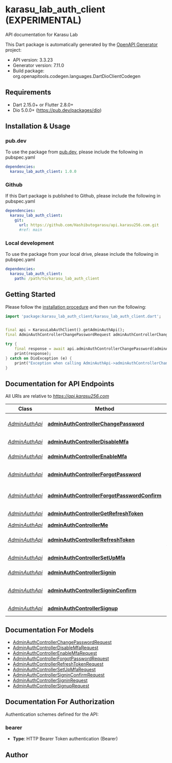 # karasu_lab_auth_client (EXPERIMENTAL)
API documentation for Karasu Lab

This Dart package is automatically generated by the [OpenAPI Generator](https://openapi-generator.tech) project:

- API version: 3.3.23
- Generator version: 7.11.0
- Build package: org.openapitools.codegen.languages.DartDioClientCodegen

## Requirements

* Dart 2.15.0+ or Flutter 2.8.0+
* Dio 5.0.0+ (https://pub.dev/packages/dio)

## Installation & Usage

### pub.dev
To use the package from [pub.dev](https://pub.dev), please include the following in pubspec.yaml
```yaml
dependencies:
  karasu_lab_auth_client: 1.0.0
```

### Github
If this Dart package is published to Github, please include the following in pubspec.yaml
```yaml
dependencies:
  karasu_lab_auth_client:
    git:
      url: https://github.com/Hashibutogarasu/api.karasu256.com.git
      #ref: main
```

### Local development
To use the package from your local drive, please include the following in pubspec.yaml
```yaml
dependencies:
  karasu_lab_auth_client:
    path: /path/to/karasu_lab_auth_client
```

## Getting Started

Please follow the [installation procedure](#installation--usage) and then run the following:

```dart
import 'package:karasu_lab_auth_client/karasu_lab_auth_client.dart';


final api = KarasuLabAuthClient().getAdminAuthApi();
final AdminAuthControllerChangePasswordRequest adminAuthControllerChangePasswordRequest = ; // AdminAuthControllerChangePasswordRequest | 

try {
    final response = await api.adminAuthControllerChangePassword(adminAuthControllerChangePasswordRequest);
    print(response);
} catch on DioException (e) {
    print("Exception when calling AdminAuthApi->adminAuthControllerChangePassword: $e\n");
}

```

## Documentation for API Endpoints

All URIs are relative to *https://api.karasu256.com*

Class | Method | HTTP request | Description
------------ | ------------- | ------------- | -------------
[*AdminAuthApi*](doc/AdminAuthApi.md) | [**adminAuthControllerChangePassword**](doc/AdminAuthApi.md#adminauthcontrollerchangepassword) | **POST** /auth/admin/change-password | 
[*AdminAuthApi*](doc/AdminAuthApi.md) | [**adminAuthControllerDisableMfa**](doc/AdminAuthApi.md#adminauthcontrollerdisablemfa) | **POST** /auth/admin/mfa/disable | 
[*AdminAuthApi*](doc/AdminAuthApi.md) | [**adminAuthControllerEnableMfa**](doc/AdminAuthApi.md#adminauthcontrollerenablemfa) | **POST** /auth/admin/mfa/enable | 
[*AdminAuthApi*](doc/AdminAuthApi.md) | [**adminAuthControllerForgotPassword**](doc/AdminAuthApi.md#adminauthcontrollerforgotpassword) | **POST** /auth/admin/forgot-password | 
[*AdminAuthApi*](doc/AdminAuthApi.md) | [**adminAuthControllerForgotPasswordConfirm**](doc/AdminAuthApi.md#adminauthcontrollerforgotpasswordconfirm) | **POST** /auth/admin/forgot-password/confirm | 
[*AdminAuthApi*](doc/AdminAuthApi.md) | [**adminAuthControllerGetRefreshToken**](doc/AdminAuthApi.md#adminauthcontrollergetrefreshtoken) | **POST** /auth/admin/get-refresh-token | 
[*AdminAuthApi*](doc/AdminAuthApi.md) | [**adminAuthControllerMe**](doc/AdminAuthApi.md#adminauthcontrollerme) | **GET** /auth/admin | 
[*AdminAuthApi*](doc/AdminAuthApi.md) | [**adminAuthControllerRefreshToken**](doc/AdminAuthApi.md#adminauthcontrollerrefreshtoken) | **POST** /auth/admin/refresh-token | 
[*AdminAuthApi*](doc/AdminAuthApi.md) | [**adminAuthControllerSetUpMfa**](doc/AdminAuthApi.md#adminauthcontrollersetupmfa) | **POST** /auth/admin/mfa/set-up | 
[*AdminAuthApi*](doc/AdminAuthApi.md) | [**adminAuthControllerSignin**](doc/AdminAuthApi.md#adminauthcontrollersignin) | **POST** /auth/admin/sign-in | 
[*AdminAuthApi*](doc/AdminAuthApi.md) | [**adminAuthControllerSigninConfirm**](doc/AdminAuthApi.md#adminauthcontrollersigninconfirm) | **POST** /auth/admin/sign-up/confirm | 
[*AdminAuthApi*](doc/AdminAuthApi.md) | [**adminAuthControllerSignup**](doc/AdminAuthApi.md#adminauthcontrollersignup) | **POST** /auth/admin/sign-up | 


## Documentation For Models

 - [AdminAuthControllerChangePasswordRequest](doc/AdminAuthControllerChangePasswordRequest.md)
 - [AdminAuthControllerDisableMfaRequest](doc/AdminAuthControllerDisableMfaRequest.md)
 - [AdminAuthControllerEnableMfaRequest](doc/AdminAuthControllerEnableMfaRequest.md)
 - [AdminAuthControllerForgotPasswordRequest](doc/AdminAuthControllerForgotPasswordRequest.md)
 - [AdminAuthControllerRefreshTokenRequest](doc/AdminAuthControllerRefreshTokenRequest.md)
 - [AdminAuthControllerSetUpMfaRequest](doc/AdminAuthControllerSetUpMfaRequest.md)
 - [AdminAuthControllerSigninConfirmRequest](doc/AdminAuthControllerSigninConfirmRequest.md)
 - [AdminAuthControllerSigninRequest](doc/AdminAuthControllerSigninRequest.md)
 - [AdminAuthControllerSignupRequest](doc/AdminAuthControllerSignupRequest.md)


## Documentation For Authorization


Authentication schemes defined for the API:
### bearer

- **Type**: HTTP Bearer Token authentication (Bearer)


## Author



